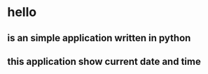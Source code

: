 # hello
## is an simple application written in python
## this application show current date and time 
